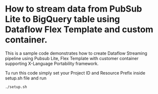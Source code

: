 # How to stream data from PubSub Lite to BigQuery table using Dataflow Flex Template and custom container.

This is a sample code demonstrates how to create Dataflow Streaming pipeline using Pubsub Lite, Flex Template with customer container supporting X-Language Portability framework.

Tu run this code simply set your Project ID and Resource Prefix inside setup.sh
file and run 

```
./setup.sh
```